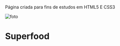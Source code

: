 Página criada para fins de estudos em HTML5 E CSS3


![foto](https://user-images.githubusercontent.com/80292119/133300614-b7bf74fa-8363-43d8-b359-2be1344cb735.jpg)
# Superfood

